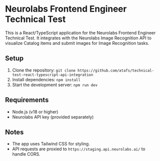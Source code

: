 # Neurolabs Frontend Engineer Technical Test

This is a React/TypeScript application for the Neurolabs Frontend Engineer Technical Test. It integrates with the Neurolabs Image Recognition API to visualize Catalog items and submit images for Image Recognition tasks.

## Setup

1. Clone the repository: `git clone https://github.com/atafs/technical-test-react-typescript-api-integration`
2. Install dependencies: `npm install`
3. Start the development server: `npm run dev`

## Requirements

- Node.js (v18 or higher)
- Neurolabs API key (provided separately)

## Notes

- The app uses Tailwind CSS for styling.
- API requests are proxied to `https://staging.api.neurolabs.ai/` to handle CORS.
